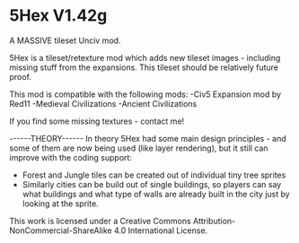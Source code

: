 # 5Hex V1.42g
A MASSIVE tileset Unciv mod.

5Hex is a tileset/retexture mod which adds new tileset images - including missing stuff from the expansions. This tileset should be relatively future proof.

This mod is compatible with the following mods:
-Civ5 Expansion mod by Red11
-Medieval Civilizations
-Ancient Civilizations

If you find some missing textures - contact me!

------THEORY------
In theory 5Hex had some main design principles - and some of them are now being used (like layer rendering), but it still can improve with the coding support:

- Forest and Jungle tiles can be created out of individual tiny tree sprites
- Similarly cities can be build out of single buildings, so players can say what buildings and what type of walls are already built in the city just by looking at the sprite.

This work is licensed under a Creative Commons Attribution-NonCommercial-ShareAlike 4.0 International License.
